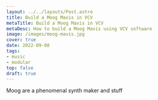 ```yaml
---
layout: ../../layouts/Post.astro
title: Build a Moog Mavis in VCV
metaTitle: Build a Moog Mavis in VCV
metaDesc: How to build a Moog Mavis using VCV software
image: /images/moog-mavis.jpg
cover: true
date: 2022-09-08
tags: 
- music
- modular
top: false
draft: true
---
```

Moog are a phenomenal synth maker and stuff